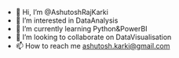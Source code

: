 - 👋 Hi, I’m @AshutoshRajKarki
- 👀 I’m interested in DataAnalysis
- 🌱 I’m currently learning Python&PowerBI
- 💞️ I’m looking to collaborate on DataVisualisation
- 📫 How to reach me ashutosh.karki@gmail.com

<!---
ashutosh64/ashutosh64 is a ✨ special ✨ repository because its `README.md` (this file) appears on your GitHub profile.
You can click the Preview link to take a look at your changes.
--->
